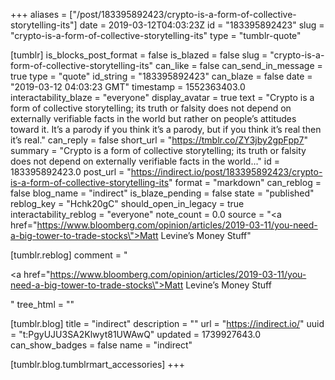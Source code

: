 +++
aliases = ["/post/183395892423/crypto-is-a-form-of-collective-storytelling-its"]
date = 2019-03-12T04:03:23Z
id = "183395892423"
slug = "crypto-is-a-form-of-collective-storytelling-its"
type = "tumblr-quote"

[tumblr]
is_blocks_post_format = false
is_blazed = false
slug = "crypto-is-a-form-of-collective-storytelling-its"
can_like = false
can_send_in_message = true
type = "quote"
id_string = "183395892423"
can_blaze = false
date = "2019-03-12 04:03:23 GMT"
timestamp = 1552363403.0
interactability_blaze = "everyone"
display_avatar = true
text = "Crypto is a form of collective storytelling; its truth or falsity does not depend on externally verifiable facts in the world but rather on people’s attitudes toward it. It’s a parody if you think it’s a parody, but if you think it’s real then it’s real."
can_reply = false
short_url = "https://tmblr.co/ZY3jby2gpFpp7"
summary = "Crypto is a form of collective storytelling; its truth or falsity does not depend on externally verifiable facts in the world..."
id = 183395892423.0
post_url = "https://indirect.io/post/183395892423/crypto-is-a-form-of-collective-storytelling-its"
format = "markdown"
can_reblog = false
blog_name = "indirect"
is_blaze_pending = false
state = "published"
reblog_key = "Hchk20gC"
should_open_in_legacy = true
interactability_reblog = "everyone"
note_count = 0.0
source = "<a href=\"https://www.bloomberg.com/opinion/articles/2019-03-11/you-need-a-big-tower-to-trade-stocks\">Matt Levine&rsquo;s Money Stuff</a>"

[tumblr.reblog]
comment = "<p><a href=\"https://www.bloomberg.com/opinion/articles/2019-03-11/you-need-a-big-tower-to-trade-stocks\">Matt Levine’s Money Stuff</a></p>"
tree_html = ""

[tumblr.blog]
title = "indirect"
description = ""
url = "https://indirect.io/"
uuid = "t:PgyUJU3SA2Klwyt81UWAwQ"
updated = 1739927643.0
can_show_badges = false
name = "indirect"

[tumblr.blog.tumblrmart_accessories]
+++
